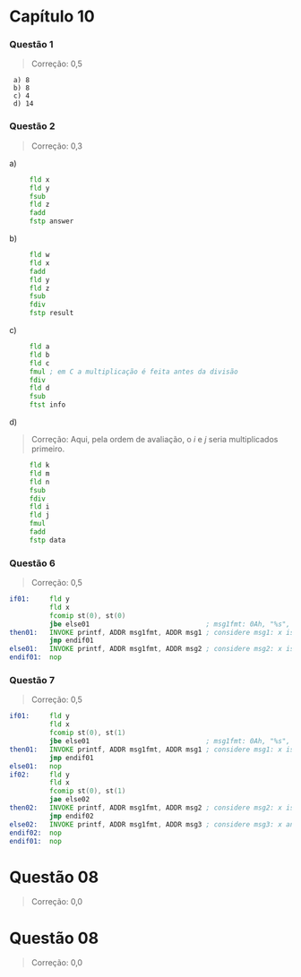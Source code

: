 # Capítulo 10

### Questão 1

> Correção: 0,5

     a) 8
     b) 8
     c) 4
     d) 14

### Questão 2

> Correção: 0,3

a)
```asm
     fld x
     fld y
     fsub
     fld z
     fadd
     fstp answer
```
b)
```asm
     fld w
     fld x
     fadd
     fld y
     fld z
     fsub
     fdiv
     fstp result
```
c)
```asm
     fld a
     fld b
     fld c
     fmul ; em C a multiplicação é feita antes da divisão
     fdiv
     fld d
     fsub
     ftst info
```
d)

> Correção: Aqui, pela ordem de avaliação, o _i_ e _j_ seria multiplicados primeiro. 

```asm
     fld k
     fld m
     fld n
     fsub
     fdiv 
     fld i
     fld j
     fmul
     fadd
     fstp data
```
### Questão 6

> Correção: 0,5

```asm
if01:     fld y
          fld x
          fcomip st(0), st(0)
          jbe else01                             ; msg1fmt: 0Ah, "%s", 0Ah, 0
then01:   INVOKE printf, ADDR msg1fmt, ADDR msg1 ; considere msg1: x is greater than y
          jmp endif01
else01:   INVOKE printf, ADDR msg1fmt, ADDR msg2 ; considere msg2: x is less than or equal to y
endif01:  nop
```
### Questão 7

> Correção: 0,5

```asm
if01:     fld y
          fld x
          fcomip st(0), st(1)
          jbe else01                             ; msg1fmt: 0Ah, "%s", 0Ah, 0
then01:   INVOKE printf, ADDR msg1fmt, ADDR msg1 ; considere msg1: x is greater than y
          jmp endif01
else01:   nop
if02:     fld y
          fld x
          fcomip st(0), st(1)
          jae else02                            
then02:   INVOKE printf, ADDR msg1fmt, ADDR msg2 ; considere msg2: x is less than y
          jmp endif02
else02:   INVOKE printf, ADDR msg1fmt, ADDR msg3 ; considere msg3: x and y are equal
endif02:  nop
endif01:  nop
```

# Questão 08

> Correção: 0,0


# Questão 08

> Correção: 0,0